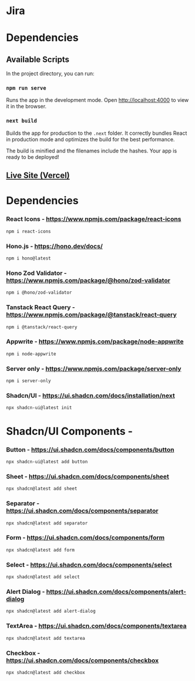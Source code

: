 # Jira


# Dependencies

## Available Scripts
In the project directory, you can run:

### `npm run serve`

Runs the app in the development mode.
Open [http://localhost:4000](http://localhost:3000) to view it in the browser.

### `next build`

Builds the app for production to the `.next` folder.
It correctly bundles React in production mode and optimizes the build for the best performance.

The build is minified and the filenames include the hashes.
Your app is ready to be deployed!

## [Live Site (Vercel)](https://jira-alpha.vercel.app/)

# Dependencies

### React Icons - https://www.npmjs.com/package/react-icons
    npm i react-icons

### Hono.js - https://hono.dev/docs/
    npm i hono@latest

### Hono Zod Validator - https://www.npmjs.com/package/@hono/zod-validator
    npm i @hono/zod-validator

### Tanstack React Query - https://www.npmjs.com/package/@tanstack/react-query
    npm i @tanstack/react-query

### Appwrite - https://www.npmjs.com/package/node-appwrite
    npm i node-appwrite

### Server only - https://www.npmjs.com/package/server-only
    npm i server-only


### Shadcn/UI - https://ui.shadcn.com/docs/installation/next
    npx shadcn-ui@latest init

# Shadcn/UI Components -

### Button - https://ui.shadcn.com/docs/components/button
    npx shadcn-ui@latest add button

### Sheet - https://ui.shadcn.com/docs/components/sheet
    npx shadcn@latest add sheet

### Separator - https://ui.shadcn.com/docs/components/separator
    npx shadcn@latest add separator

### Form - https://ui.shadcn.com/docs/components/form
    npx shadcn@latest add form

### Select - https://ui.shadcn.com/docs/components/select
    npx shadcn@latest add select

### Alert Dialog - https://ui.shadcn.com/docs/components/alert-dialog
    npx shadcn@latest add alert-dialog

### TextArea - https://ui.shadcn.com/docs/components/textarea
    npx shadcn@latest add textarea

### Checkbox - https://ui.shadcn.com/docs/components/checkbox
    npx shadcn@latest add checkbox


